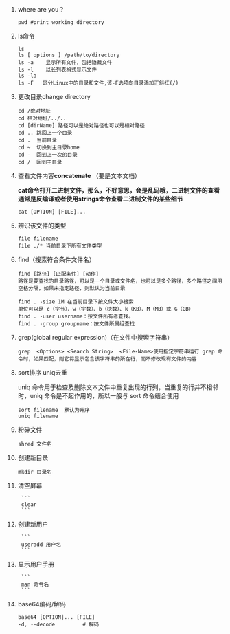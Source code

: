 1. where are you？

   ```
   pwd #print working directory
   ```

2. ls命令

   ```
   ls
   ls [ options ] /path/to/directory
   ls -a	显示所有文件，包括隐藏文件
   ls -l	以长列表格式显示文件
   ls -la
   ls -F   区分Linux中的目录和文件,该-F选项向目录添加正斜杠(/)
   ```

3. 更改目录change directory

   ```
   cd /绝对地址 
   cd 相对地址/../..
   cd [dirName] 路径可以是绝对路径也可以是相对路径
   cd .. 跳回上一个目录
   cd .  当前目录
   cd ~  切换到主目录home
   cd -  回到上一次的目录
   cd /  回到主目录
   ```

4. 查看文件内容**concatenate** （要是文本文档）

   **cat命令打开二进制文件，那么，不好意思，会是乱码哦**，**二进制文件的查看通常是反编译或者使用strings命令查看二进制文件的某些细节**

   ```
   cat [OPTION] [FILE]...
   ```

5. 辨识该文件的类型

   ```
   file filename
   file ./* 当前目录下所有文件类型
   ```

6. find（搜索符合条件文件名）

   ```
   find [路径] [匹配条件] [动作]
   路径是要查找的目录路径，可以是一个目录或文件名，也可以是多个路径，多个路径之间用空格分隔，如果未指定路径，则默认为当前目录
   
   find . -size 1M 在当前目录下按文件大小搜索
   单位可以是 c（字节）、w（字数）、b（块数）、k（KB）、M（MB）或 G（GB）
   find . -user username：按文件所有者查找。
   find . -group groupname：按文件所属组查找
   ```

7. grep(global regular expression)（在文件中搜索字符串）

   ```
   grep  <Options> <Search String>  <File-Name>使用指定字符串运行 grep 命令时，如果匹配，则它将显示包含该字符串的所在行，而不修改现有文件的内容
   ```

8. sort排序 uniq去重

   uniq 命令用于检查及删除文本文件中重复出现的行列，当重复的行并不相邻时，uniq 命令是不起作用的，所以一般与 sort 命令结合使用

   ```
   sort filename  默认为升序
   uniq filename
   ```

9. 粉碎文件

    ```
    shred 文件名
    ```

10. 创建新目录

    ```
    mkdir 目录名
    ```

11. 清空屏幕

         ```
         clear
         ```

12. 创建新用户

         ```
         useradd 用户名
         ```

13. 显示用户手册

         ```
         man 命令名
         ```

14. base64编码/解码

    ```
    base64 [OPTION]... [FILE]
    -d, --decode         # 解码
    ```

